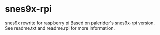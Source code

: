 snes9x-rpi
==========

snes9x rewrite for raspberry pi
Based on palerider's snes9x-rpi version. See readme.txt and readme.rpi for more information.